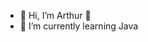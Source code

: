 - 👋 Hi, I’m Arthur :ghost: 
- 🌱 I’m currently learning Java

<!---
Arthur-Ruthar/Arthur-Ruthar is a ✨ special ✨ repository because its `README.md` (this file) appears on your GitHub profile.
You can click the Preview link to take a look at your changes.
--->
